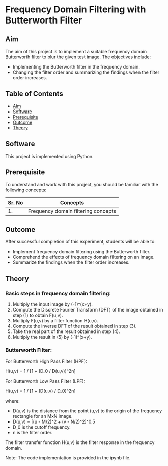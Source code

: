 # Frequency Domain Filtering with Butterworth Filter

## Aim

The aim of this project is to implement a suitable frequency domain Butterworth filter to blur the given test image. The objectives include:

- Implementing the Butterworth filter in the frequency domain.
- Changing the filter order and summarizing the findings when the filter order increases.

## Table of Contents

- [Aim](#aim)
- [Software](#software)
- [Prerequisite](#prerequisite)
- [Outcome](#outcome)
- [Theory](#theory)

## Software

This project is implemented using Python.

## Prerequisite

To understand and work with this project, you should be familiar with the following concepts:

| Sr. No | Concepts                                |
| ------ | --------------------------------------- |
| 1.     | Frequency domain filtering concepts      |

## Outcome

After successful completion of this experiment, students will be able to:

- Implement frequency domain filtering using the Butterworth filter.
- Comprehend the effects of frequency domain filtering on an image.
- Summarize the findings when the filter order increases.

## Theory

### Basic steps in frequency domain filtering:

1. Multiply the input image by (-1)^(x+y).
2. Compute the Discrete Fourier Transform (DFT) of the image obtained in step (1) to obtain F(u,v).
3. Multiply F(u,v) by a filter function H(u,v).
4. Compute the inverse DFT of the result obtained in step (3).
5. Take the real part of the result obtained in step (4).
6. Multiply the result in (5) by (-1)^(x+y).

### Butterworth Filter:

For Butterworth High Pass Filter (HPF):

H(u,v) = 1 / [1 + (D_0 / D(u,v))^2n]

For Butterworth Low Pass Filter (LPF):

H(u,v) = 1 / [1 + (D(u,v) / D_0)^2n]

where:
- D(u,v) is the distance from the point (u,v) to the origin of the frequency rectangle for an MxN image.
- D(u,v) = [(u - M/2)^2 + (v - N/2)^2]^0.5
- D_0 is the cutoff frequency.
- n is the filter order.

The filter transfer function H(u,v) is the filter response in the frequency domain.

Note: The code implementation is provided in the ipynb file.